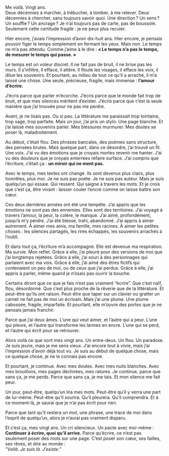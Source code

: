 Me voilà. Vingt ans.  
Deux décennies à marcher, à trébucher, à tomber, à me relever. Deux décennies à chercher, sans toujours savoir quoi. Une direction ? Un sens ? Un souffle ? Un ancrage ? Je n’ai toujours pas de carte, pas de boussole. Seulement cette certitude fragile : je ne peux plus reculer.

Hier encore, j’avais l’impression d’avoir dix-huit ans. Hier encore, je pensais pouvoir figer le temps simplement en fermant les yeux. Mais non. Le temps ne m’a pas attendu. Comme j’aime à le dire : **« Le temps n’a pas le temps, de mesurer le temps qui passe. »**

Le temps est un voleur discret. Il ne fait pas de bruit, il ne brise pas les murs. Il s’infiltre, il efface, il altère. Il floute les visages, il efface les voix, il dilue les souvenirs. Et pourtant, au milieu de tout ce qu’il a arraché, il m’a laissé une chose. Une seule, précieuse, fragile, mais immense : **l’amour d’écrire.**

J’écris parce que parler m’écorche. J’écris parce que le monde fait trop de bruit, et que mes silences méritent d’exister. J’écris parce que c’est la seule manière que j’ai trouvée pour ne pas me perdre.

Avant, je ne lisais pas. Ou si peu. La littérature me paraissait trop lointaine, trop sage, trop parfaite. Mais un jour, j’ai pris un stylo. Une page blanche. Et j’ai laissé mes souvenirs parler. Mes blessures murmurer. Mes doutes se poser là, maladroitement.

Au début, c’était flou. Des phrases bancales, des poèmes sans structure, des pensées brutes. Mais quelque part, dans ce désordre, j’ai trouvé un fil. Une voix. J’ai vu des émotions que je croyais mortes revenir me hanter. J’ai vu des douleurs que je croyais enterrées refaire surface. J’ai compris que l’écriture, c’était ça : **un miroir qui ne ment pas.**

Avec le temps, mes textes ont changé. Ils sont devenus plus clairs, plus honnêtes, plus moi. Je ne suis pas poète. Je ne suis pas auteur. Mais je suis quelqu’un qui essaie. Qui ressent. Qui saigne à travers les mots. Et je crois que c’est ça, être vivant : laisser couler l’encre comme on laisse battre son cœur.

Ces deux dernières années ont été une tempête. J’ai appris que les émotions ne sont pas des ennemies. Elles sont des territoires. J’ai voyagé à travers l’amour, la peur, la colère, le manque. J’ai aimé, profondément, jusqu’à m’y perdre. J’ai été blessé, trahi, abandonné. J’ai appris à aimer autrement. À aimer mes amis, ma famille, mes racines. À aimer les petites choses : les silences partagés, les rires échappés, les souvenirs arrachés à l’oubli.

Et dans tout ça, l’écriture m’a accompagné. Elle est devenue ma respiration. Ma survie. Mon reflet. Grâce à elle, j’ai pleuré pour des versions de moi que j’ai longtemps rejetées. Grâce à elle, j’ai souri à des personnages qui parlaient avec ma voix. Grâce à elle, j’ai aimé des êtres fictifs qui contenaient un peu de moi, ou de ceux que j’ai perdus. Grâce à elle, j’ai appris à parler, même quand je n’osais pas ouvrir la bouche.

Certains diront que ce que je fais n’est pas vraiment “écrire”. Que c’est naïf, flou, désordonné. Que c’est plus proche de la rêverie que de la littérature. Et peut-être qu’ils ont raison. Peut-être que taper sur un clavier ou gratter un carnet ne fait pas de moi un écrivain. Mais j’ai une plume. Une plume cabossée, fragile, imparfaite. Et pourtant, elle m’ouvre des portes que je ne pensais jamais franchir.

Parce que j’ai deux âmes. L’une qui veut aimer, et l’autre qui a peur. L’une qui pleure, et l’autre qui transforme les larmes en encre. L’une qui se perd, et l’autre qui écrit pour se retrouver.

Alors voilà ce que sont mes vingt ans. Un entre-deux. Un flou. Un paradoxe. Je suis jeune, mais je me sens vieux. J’ai encore tout à vivre, mais j’ai l’impression d’avoir déjà tout vu. Je suis au début de quelque chose, mais ce quelque chose, je ne le connais pas encore.

Et pourtant, je continue. Avec mes doutes. Avec mes nuits blanches. Avec mes brouillons, mes pages déchirées, mes ratures. Je continue, parce que sans ça, je me perds. Parce que sans ça, je me tais. Et mon silence me fait peur.

Un jour, peut-être, quelqu’un lira mes mots. Peut-être qu’il y verra une part de lui-même. Peut-être qu’il sourira. Qu’il pleurera. Qu’il comprendra. Et à ce moment-là, je saurai que je n’ai pas écrit pour rien.

Parce que tant qu’il restera un mot, une phrase, une trace de moi dans l’esprit de quelqu’un, alors je n’aurai pas vraiment disparu.

Et c’est ça, mes vingt ans. Un cri silencieux. Un pacte avec moi-même : **Continuer à écrire, quoi qu’il arrive.** Parce qu’écrire, ce n’est pas seulement poser des mots sur une page. C’est poser son cœur, ses failles, ses rêves, et dire au monde :  
_"Voilà. Je suis là. J’existe."_